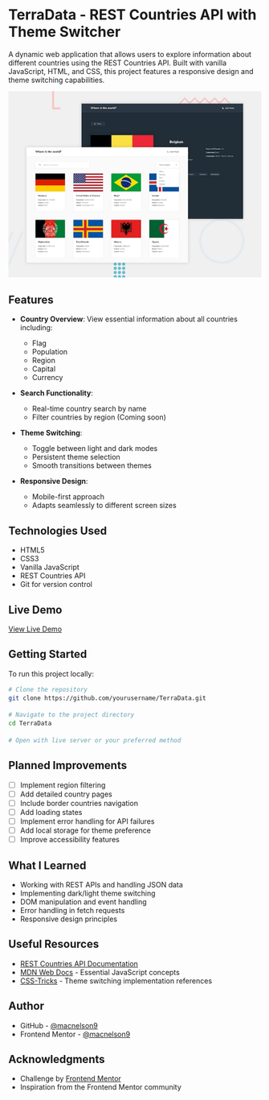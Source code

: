 # TerraData - REST Countries API with Theme Switcher

A dynamic web application that allows users to explore information about different countries using the REST Countries API. Built with vanilla JavaScript, HTML, and CSS, this project features a responsive design and theme switching capabilities.

![Project Preview](./design/desktop-preview.jpg)

## Features

- **Country Overview**: View essential information about all countries including:

  - Flag
  - Population
  - Region
  - Capital
  - Currency

- **Search Functionality**:

  - Real-time country search by name
  - Filter countries by region (Coming soon)

- **Theme Switching**:

  - Toggle between light and dark modes
  - Persistent theme selection
  - Smooth transitions between themes

- **Responsive Design**:
  - Mobile-first approach
  - Adapts seamlessly to different screen sizes

## Technologies Used

- HTML5
- CSS3
- Vanilla JavaScript
- REST Countries API
- Git for version control

## Live Demo

[View Live Demo](#) <!-- Add your deployed project link here -->

## Getting Started

To run this project locally:

```bash
# Clone the repository
git clone https://github.com/yourusername/TerraData.git

# Navigate to the project directory
cd TerraData

# Open with live server or your preferred method
```

## Planned Improvements

- [ ] Implement region filtering
- [ ] Add detailed country pages
- [ ] Include border countries navigation
- [ ] Add loading states
- [ ] Implement error handling for API failures
- [ ] Add local storage for theme preference
- [ ] Improve accessibility features

## What I Learned

- Working with REST APIs and handling JSON data
- Implementing dark/light theme switching
- DOM manipulation and event handling
- Error handling in fetch requests
- Responsive design principles

## Useful Resources

- [REST Countries API Documentation](https://restcountries.com)
- [MDN Web Docs](https://developer.mozilla.org) - Essential JavaScript concepts
- [CSS-Tricks](https://css-tricks.com) - Theme switching implementation references

## Author

- GitHub - [@macnelson9](#)
- Frontend Mentor - [@macnelson9](#)

## Acknowledgments

- Challenge by [Frontend Mentor](https://www.frontendmentor.io)
- Inspiration from the Frontend Mentor community
